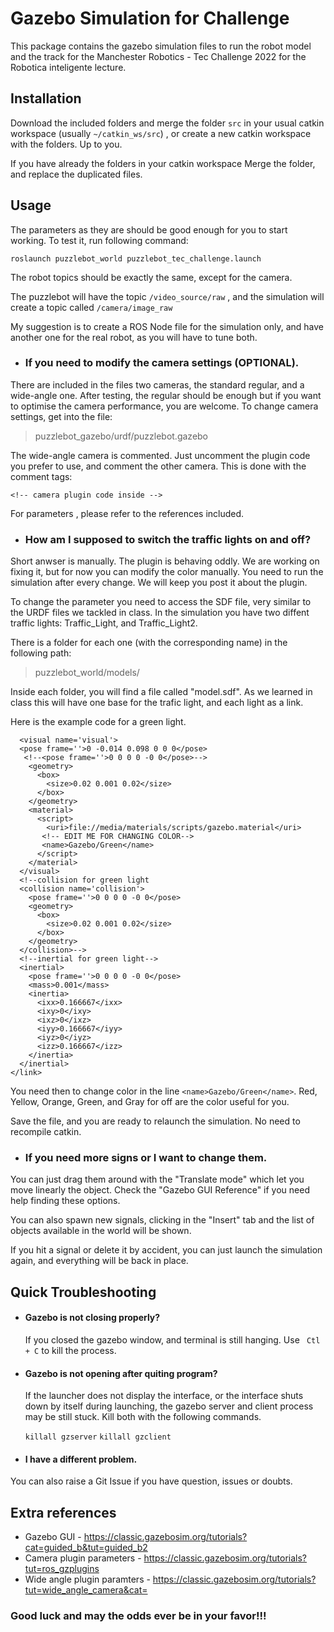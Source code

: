 
# Gazebo Simulation for Challenge
This package contains the gazebo simulation files to run the robot model and the track for the Manchester Robotics - Tec Challenge 2022 for the Robotica inteligente lecture.
 
## Installation

Download the included folders and merge the folder `src`  in your usual catkin workspace (usually `~/catkin_ws/src`) , or create a new catkin workspace with the folders. Up to you.  

If you have already the folders in your catkin workspace Merge the folder, and replace the duplicated files.  

## Usage

The parameters as they are should be good enough for you to start working. To test it, run following command: 

 `roslaunch puzzlebot_world puzzlebot_tec_challenge.launch` 

The robot topics should be exactly the same, except for the camera. 

The puzzlebot will have the topic `/video_source/raw` , and the simulation will create a topic called  `/camera/image_raw` 

My suggestion is to create a ROS Node file for the simulation only, and have another one for the real robot, as you will have to tune both.  

- ### If you need to modify the camera settings (OPTIONAL).

There are included in the files two cameras, the standard regular, and a wide-angle one. After testing, the regular should be enough but if you 
want to optimise the camera performance, you are welcome. To change camera settings, get into the file:

> puzzlebot_gazebo/urdf/puzzlebot.gazebo

The wide-angle camera is commented. Just uncomment the plugin code you prefer to use, and comment the other camera. This is done with the comment tags:

`<!-- camera plugin code inside -->`

For parameters , please refer to the references included.  

- ### How am I supposed to switch the traffic lights on and off? 

Short anwser is manually. The plugin is behaving oddly. We are working on fixing it, but for now you can modify the color manually. You need to run the simulation after every change. We will keep you post it about the plugin. 

To change the parameter you need to access the SDF file, very similar to the URDF files we tackled in class. In the simulation you have two diffent traffic lights: Traffic_Light, and Traffic_Light2.

There is a folder for each one (with the corresponding name) in the following path:

> puzzlebot_world/models/

Inside each folder, you will find a file called "model.sdf". As we learned in class this will have one base for the trafic light, and each light as a link. 

Here is the example code for a green light. 

> <link name='green_light'>
  <!--visual for green light-->  
      <visual name='visual'>
      <pose frame=''>0 -0.014 0.098 0 0 0</pose>
       <!--<pose frame=''>0 0 0 0 -0 0</pose>-->
        <geometry>
          <box>
            <size>0.02 0.001 0.02</size>
          </box>
        </geometry>    
        <material>
          <script>
            <uri>file://media/materials/scripts/gazebo.material</uri>
           <!-- EDIT ME FOR CHANGING COLOR--> 
           <name>Gazebo/Green</name>
          </script>
        </material>
      </visual>
      <!--collision for green light 
      <collision name='collision'>
        <pose frame=''>0 0 0 0 -0 0</pose>
        <geometry>
          <box>
            <size>0.02 0.001 0.02</size>
          </box>
        </geometry>
      </collision>-->  
      <!--inertial for green light-->
      <inertial>
        <pose frame=''>0 0 0 0 -0 0</pose>
        <mass>0.001</mass>
        <inertia>
          <ixx>0.166667</ixx>
          <ixy>0</ixy>
          <ixz>0</ixz>
          <iyy>0.166667</iyy>
          <iyz>0</iyz>
          <izz>0.166667</izz>
        </inertia>
      </inertial>
    </link>
    
You need then to change color in the line `<name>Gazebo/Green</name>`. Red, Yellow, Orange, Green, and Gray for off are the color useful for you. 

Save the file, and you are ready to relaunch the simulation. No need to recompile catkin.  

- ### If you need more signs or I want to change them.
You can just drag them around with the "Translate mode" which let you move linearly the object. Check the "Gazebo GUI Reference" if you need help finding these options.   

You can also spawn new signals, clicking in the "Insert" tab and the list of objects available in the world will be shown. 

If you hit a signal or delete it by accident, you can just launch the simulation again, and everything will be back in place. 

## Quick Troubleshooting
- #### Gazebo is not closing properly?
  If you closed the gazebo window, and terminal is still hanging. Use ` Ctl + C`  to kill the process. 
  
- #### Gazebo is not opening after quiting program?
  If the launcher does not display the interface, or the interface shuts down by itself during launching, the gazebo server and client process may be still stuck. Kill both with the following commands. 
  
  `killall gzserver` 
  `killall gzclient` 

- #### I have a different problem.

You can also raise a Git Issue if you have question, issues or doubts. 

## Extra references
- Gazebo GUI - https://classic.gazebosim.org/tutorials?cat=guided_b&tut=guided_b2
- Camera plugin  parameters - https://classic.gazebosim.org/tutorials?tut=ros_gzplugins
- Wide angle plugin paramters - https://classic.gazebosim.org/tutorials?tut=wide_angle_camera&cat=
 
### Good luck and may the odds ever be in your favor!!!

